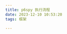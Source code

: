 ```yaml
---
title: p6spy 执行流程
date: 2023-12-10 10:53:20
tags: 框架

---
```

##


<!--stackedit_data:
eyJoaXN0b3J5IjpbMTg4NzkxMzU4Niw1OTc0ODM0NjRdfQ==
-->